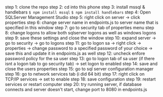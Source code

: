 step 1: clone the repo
step 2: cd into this phone 
step 3: install mssql & handlebars
`$ npm install mssql`
`$ npm install handlebars`
step 4: Open SQLServer Management Studio
step 5: right click on server -> click properties
step 6: change server name in endpoints.js to server name that is specified in this window
step 7: go to security tab of properties menu
step 8: change logons to allow both sqlserver logons as well as windows logons
step 9: save these settings and close the window
step 10: expand server -> go to security -> go to logons
step 11: go to logon sa -> right click -> properties -> change password to a specified password of your choice -> save this and update it in endpoints.js as well
step 12: uncheck enfore password policy for the sa user
step 13: go to logon tab of sa user (if there isnt a logon tab to go security tab) -> set logon to enabled
step 14: save and close the users properties
step 15: go to sql server configuration manager
step 16: go to network services tab (i did 64 bit)
step 17: right click on TCP/IP services -> set to enable
step 18: save configuration
step 19: restart services or restart computer
step 20: try running server, if database connects and server doesn't start, change port to 8080 in endpoints.js
